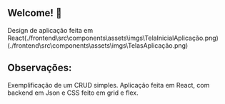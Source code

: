 ## Welcome! 👋

Design de aplicação feita em React(./frontend\src\components\assets\imgs\TelaInicialAplicação.png)
                                  (./frontend\src\components\assets\imgs\TelasAplicação.png)

## Observações:
Exemplificação de um CRUD simples.
Aplicação feita em React,  com backend em Json e  CSS feito em grid e flex.
